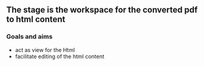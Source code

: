 ## The stage is the workspace for the converted pdf to html content

### Goals and aims

- act as view for the Html
- facilitate editing of the html content  
